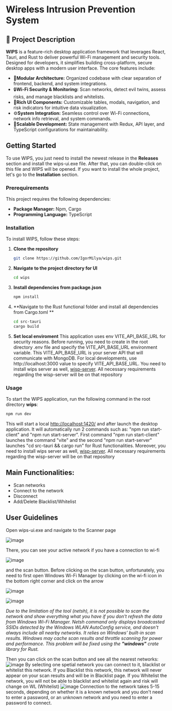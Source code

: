 # Wireless Intrusion Prevention System

## 📌 Project Description
**WIPS** is a feature-rich desktop application framework that leverages React, Tauri, and Rust to deliver powerful Wi-Fi management and security tools. Designed for developers, it simplifies building cross-platform, secure desktop apps with a modern user interface. The core features include:
- 🧩**Modular Architecture:** Organized codebase with clear separation of frontend, backend, and system integrations.
- 🔒**Wi-Fi Security & Monitoring:** Scan networks, detect evil twins, assess risks, and manage blacklists and whitelists.
- 🎨**Rich UI Components:** Customizable tables, modals, navigation, and risk indicators for intuitive data visualization.
- ⚙️**System Integration:** Seamless control over Wi-Fi connections, network info retrieval, and system commands.
- 🚀**Scalable Development:** State management with Redux, API layer, and TypeScript configurations for maintainability.

## Getting Started
To use WIPS, you just need to install the newest release in the **Releases** section and install the wips-ui.exe file. After that, you can double-click on this file and WIPS will be opened.
If you want to install the whole project, let's go to the **Installation** section.

### Prerequirements
This project requires the following dependencies:
- **Package Manager:** Npm, Cargo
- **Programming Language:** TypeScript

### Installation
To install WIPS, follow these steps:

1. **Clone the repository**  
   ```bash
   git clone https://github.com/IgorMilya/wips.git
   ```
2. **Navigate to the project directory for UI**  
   ```bash
   cd wips
   ```
3. **Install dependencies from package.json**  
   ```bash
   npm install
   ```
3. **Navigate to the Rust functional folder and install all dependencies from Cargo.toml **  
   ```bash
   cd src-tauri
   cargo build
   ```
4. **Set local enviroment**
   This application uses env VITE_API_BASE_URL for security reasons. Before running, you need to create in the root directory .env file and specify the VITE_API_BASE_URL environment variable. This VITE_API_BASE_URL is your server API that will communicate with MongoDB. For local developments, use http://localhost:3000 value to specify VITE_API_BASE_URL.
   You need to install wips server as well, [wisp-server](https://github.com/IgorMilya/wisp-server.git). All necessary requirements regarding the wisp-server will be on that repository
   
### Usage
To start the WIPS application, run the following command in the root directory **wips**:
   ```bash
   npm run dev
   ```
This will start a local [http://localhost:1420/](http://localhost:1420/) and after launch the desktop application.
It will automatically run 2 commands such as: "npm run start-client" and "npm run start-server". First command "npm run start-client" launches the command "vite" and the second "npm run start-server" launches "cd src-tauri && cargo run" for Rust functionalities. 
Moreover, you need to install wips server as well, [wisp-server](https://github.com/IgorMilya/wisp-server.git). All necessary requirements regarding the wisp-server will be on that repository

## Main Functionalities:
- Scan networks
- Connect to the network
- Disconnect
- Add/Delete Blacklist/Whitelist

## User Guidelines
Open wips-ui.exe and navigate to the Scanner page

![image](https://github.com/user-attachments/assets/9cf4f2ad-5ac2-47b1-800e-43892f53a4ff)

There, you can see your active network if you have a connection to wi-fi

![image](https://github.com/user-attachments/assets/32f34a2c-9ffa-4c73-a45a-732344836a49)

and the scan button. Before clicking on the scan button, unfortunately, you need to first open Windows Wi-Fi Manager by clicking on the wi-fi icon in the bottom right corner and click on the arrow

![image](https://github.com/user-attachments/assets/274613e8-b9a4-4a33-b1f9-79a8f842d36b)

![image](https://github.com/user-attachments/assets/0090afea-82b8-4d0e-9197-cc13a9284d46)

*Due to the limitation of the tool (netsh), it is not possible to scan the network and show everything what you have if you don't refresh the data from Windows Wi-Fi Manager. Netsh command only displays broadcasted SSIDs detected by the Windows WLAN AutoConfig service, and doesn't always include all nearby networks. It relies on Windows’ built-in scan results. Windows may cache scan results and throttle scanning for power and performance. This problem will be fixed using the **"windows"** crate library for Rust.*

Then you can click on the scan button and see all the nearest networks:
![image](https://github.com/user-attachments/assets/01efe6ce-417c-44bc-ad48-70ba904d0b24)
By selecting one spetial network you can connect to it, blacklist or whitelist this network. If you Blacklist this network, this network will never appear on your scan results and will be in Blacklist page. If you Whitelist the network, you will not be able to blacklist and whitelist again and risk will change on WL (Whitelist) 
![image](https://github.com/user-attachments/assets/44de9866-e1d7-43b2-bf5d-4ce4ec4cd3be)
Connection to the network takes 5-15 seconds, depending on whether it is a known network and you don't need to enter a password, or an unknown network and you need to enter a password to connect.
